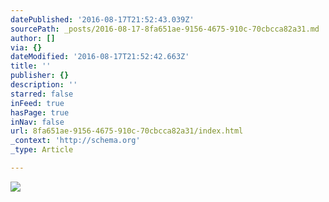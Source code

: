 ```yaml
---
datePublished: '2016-08-17T21:52:43.039Z'
sourcePath: _posts/2016-08-17-8fa651ae-9156-4675-910c-70cbcca82a31.md
author: []
via: {}
dateModified: '2016-08-17T21:52:42.663Z'
title: ''
publisher: {}
description: ''
starred: false
inFeed: true
hasPage: true
inNav: false
url: 8fa651ae-9156-4675-910c-70cbcca82a31/index.html
_context: 'http://schema.org'
_type: Article

---
```

![](https://the-grid-user-content.s3-us-west-2.amazonaws.com/51dd576b-f29c-4b3a-87c0-c8b244a8bc20.jpg)